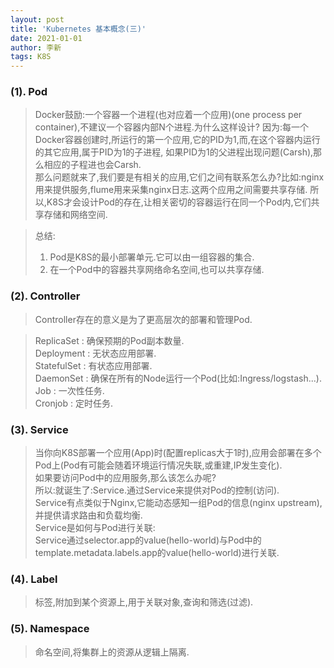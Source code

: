 ```yaml
---
layout: post
title: 'Kubernetes 基本概念(三)'
date: 2021-01-01
author: 李新
tags: K8S
---
```


### (1).  Pod
> Docker鼓励:一个容器一个进程(也对应着一个应用)(one process per container),不建议一个容器内部N个进程.为什么这样设计?
> 因为:每一个Docker容器创建时,所运行的第一个应用,它的PID为1,而,在这个容器内运行的其它应用,属于PID为1的子进程,
> 如果PID为1的父进程出现问题(Carsh),那么相应的子程进也会Carsh.  
> 那么问题就来了,我们要是有相关的应用,它们之间有联系怎么办?比如:nginx用来提供服务,flume用来采集nginx日志.这两个应用之间需要共享存储.
> 所以,K8S才会设计Pod的存在,让相关密切的容器运行在同一个Pod内,它们共享存储和网络空间.    

> 总结:  
> 1. Pod是K8S的最小部署单元.它可以由一组容器的集合.   
> 2. 在一个Pod中的容器共享网络命名空间,也可以共享存储.    

### (2). Controller
> Controller存在的意义是为了更高层次的部署和管理Pod.

> ReplicaSet   : 确保预期的Pod副本数量.    
> Deployment   : 无状态应用部署.   
> StatefulSet  : 有状态应用部署.     
> DaemonSet    : 确保在所有的Node运行一个Pod(比如:Ingress/logstash...).     
> Job          : 一次性任务.   
> Cronjob      : 定时任务.      
### (3). Service
> 当你向K8S部署一个应用(App)时(配置replicas大于1时),应用会部署在多个Pod上(Pod有可能会随着环境运行情况失联,或重建,IP发生变化).    
> 如果要访问Pod中的应用服务,那么该怎么办呢?  
> 所以:就诞生了:Service.通过Service来提供对Pod的控制(访问).   
> Service有点类似于Nginx,它能动态感知一组Pod的信息(nginx upstream),并提供请求路由和负载均衡.  
> Service是如何与Pod进行关联:  
> Service通过selector.app的value(hello-world)与Pod中的template.metadata.labels.app的value(hello-world)进行关联.  

### (4). Label
> 标签,附加到某个资源上,用于关联对象,查询和筛选(过滤).    


### (5). Namespace
> 命名空间,将集群上的资源从逻辑上隔离.   